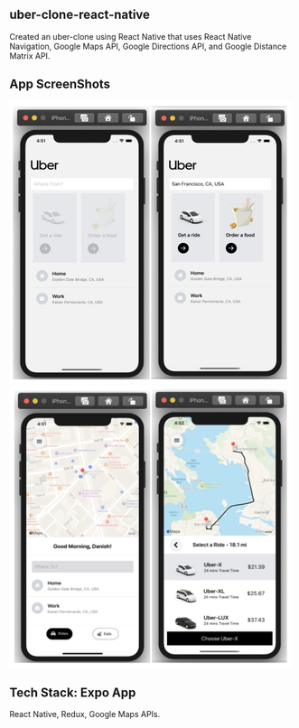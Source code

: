 ## uber-clone-react-native

Created an uber-clone using React Native that uses React Native Navigation, Google Maps API, Google Directions API, and Google Distance Matrix API.

## App ScreenShots

<img src="images/uber1.png" width="500" height="500" />
<img src="images/uber2.png" width="500" height="500" />

## Tech Stack: Expo App

React Native, Redux, Google Maps APIs.

